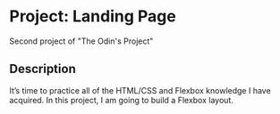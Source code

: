 # Project: Landing Page

Second project of "The Odin's Project"

## Description

It’s time to practice all of the HTML/CSS and Flexbox knowledge I have acquired. In this project, I am going to build a Flexbox layout.